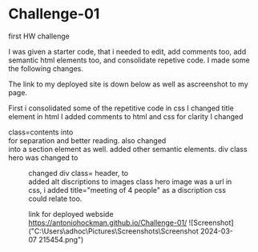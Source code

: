 # Challenge-01
first HW challenge

I was given a starter code, that i needed to edit, add comments too, add semantic html elements too, and consolidate repetive code. I made some the following changes.

The link to my deployed site is down below as well as ascreenshot to my page. 

First i consolidated some of the repetitive code in css
I changed title element in html
I added comments to html and css for clarity
I changed <div> class=contents into <section> for separation and better reading. also changed <div class="benefits"> into a section element as well.
added other semantic elements. div class hero was changed to <figure>
changed div class= header, to <nav> 
added alt discriptions to images
class hero image was a url in css, i added title="meeting of 4 people" as a discription css could relate too.

link for deployed webside https://antoniohockman.github.io/Challenge-01/ 
![Screenshot]("C:\Users\adhoc\Pictures\Screenshots\Screenshot 2024-03-07 215454.png")